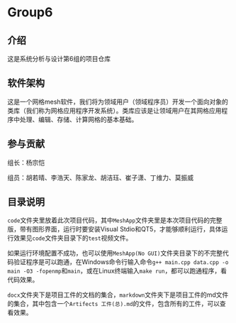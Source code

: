 # Group6

## 介绍

这是系统分析与设计第6组的项目仓库

## 软件架构

这是一个网格mesh软件，我们将为领域用户（领域程序员）开发一个面向对象的类库（我们称为网格应用程序开发系统）。类库应该是让领域用户在其网格应用程序中处理、编辑、存储、计算网格的基本基础。

## 参与贡献

组长：杨宗恺

组员：胡若晴、李浩天、陈家龙、胡洁珏、崔子潇、丁维力、莫振威

## 目录说明

`code`文件夹里放着此次项目代码，其中`MeshApp`文件夹里是本次项目代码的完整版，带有图形界面，运行时要安装Visual Stdio和QT5，才能够顺利运行，具体运行效果见`code`文件夹目录下的`test`视频文件。

如果运行环境配置不成功，也可以使用`MeshApp(No GUI)`文件夹目录下的不完整代码验证程序是可以跑通，在Windows命令行输入命令`g++ main.cpp data.cpp -o main -O3 -fopenmp`和`main`，或在Linux终端输入`make run`，都可以跑通程序，看代码效果。

`docx`文件夹下是项目工件的文档的集合，`markdown`文件夹下是项目工件的md文件的集合，其中包含一个`Artifects 工件(总).md`的文件，包含所有的工件，可以查看效果。